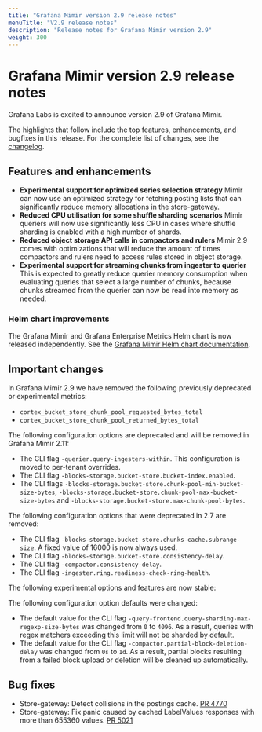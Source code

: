 ```yaml
---
title: "Grafana Mimir version 2.9 release notes"
menuTitle: "V2.9 release notes"
description: "Release notes for Grafana Mimir version 2.9"
weight: 300
---
```


# Grafana Mimir version 2.9 release notes

Grafana Labs is excited to announce version 2.9 of Grafana Mimir.

The highlights that follow include the top features, enhancements, and bugfixes in this release. For the complete list of changes, see the [changelog](https://github.com/grafana/mimir/blob/main/CHANGELOG.md).

## Features and enhancements

- **Experimental support for optimized series selection strategy** Mimir can now use an optimized strategy for fetching posting lists that can significantly reduce memory allocations in the store-gateway.
- **Reduced CPU utilisation for some shuffle sharding scenarios** Mimir queriers will now use significantly less CPU in cases where shuffle sharding is enabled with a high number of shards.
- **Reduced object storage API calls in compactors and rulers** Mimir 2.9 comes with optimizations that will reduce the amount of times compactors and rulers need to access rules stored in object storage.
- **Experimental support for streaming chunks from ingester to querier** This is expected to greatly reduce querier memory consumption when evaluating queries that select a large number of chunks, because chunks streamed from the querier can now be read into memory as needed.

### Helm chart improvements

The Grafana Mimir and Grafana Enterprise Metrics Helm chart is now released independently. See the [Grafana Mimir Helm chart documentation](/docs/helm-charts/mimir-distributed/latest/).

## Important changes

In Grafana Mimir 2.9 we have removed the following previously deprecated or experimental metrics:

- `cortex_bucket_store_chunk_pool_requested_bytes_total`
- `cortex_bucket_store_chunk_pool_returned_bytes_total`

The following configuration options are deprecated and will be removed in Grafana Mimir 2.11:

[//]: # (TODO Add YAML field names)
- The CLI flag `-querier.query-ingesters-within`. This configuration is moved to per-tenant overrides.
- The CLI flag `-blocks-storage.bucket-store.bucket-index.enabled`.
- The CLI flags `-blocks-storage.bucket-store.chunk-pool-min-bucket-size-bytes`, `-blocks-storage.bucket-store.chunk-pool-max-bucket-size-bytes` and `-blocks-storage.bucket-store.max-chunk-pool-bytes`.

The following configuration options that were deprecated in 2.7 are removed:

- The CLI flag `-blocks-storage.bucket-store.chunks-cache.subrange-size`. A fixed value of 16000 is now always used.
- The CLI flag `-blocks-storage.bucket-store.consistency-delay`.
- The CLI flag `-compactor.consistency-delay`.
- The CLI flag `-ingester.ring.readiness-check-ring-health`.

The following experimental options and features are now stable:

[//]: # (TODO)

The following configuration option defaults were changed:

- The default value for the CLI flag `-query-frontend.query-sharding-max-regexp-size-bytes` was changed from `0` to `4096`. As a result, queries with regex matchers exceeding this limit will not be sharded by default.
- The default value for the CLI flag `-compactor.partial-block-deletion-delay` was changed from `0s` to `1d`. As a result, partial blocks resulting from a failed block upload or deletion will be cleaned up automatically.

## Bug fixes

- Store-gateway: Detect collisions in the postings cache. [PR 4770](https://github.com/grafana/mimir/pull/4770)
- Store-gateway: Fix panic caused by cached LabelValues responses with more than 655360 values. [PR 5021](https://github.com/grafana/mimir/pull/5021)
